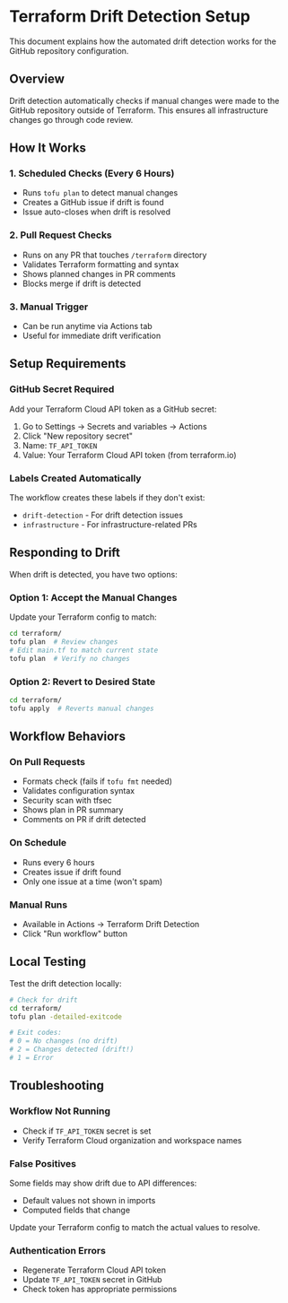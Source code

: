 # Terraform Drift Detection Setup

This document explains how the automated drift detection works for the GitHub repository configuration.

## Overview

Drift detection automatically checks if manual changes were made to the GitHub repository outside of Terraform. This ensures all infrastructure changes go through code review.

## How It Works

### 1. Scheduled Checks (Every 6 Hours)
- Runs `tofu plan` to detect manual changes
- Creates a GitHub issue if drift is found
- Issue auto-closes when drift is resolved

### 2. Pull Request Checks
- Runs on any PR that touches `/terraform` directory
- Validates Terraform formatting and syntax
- Shows planned changes in PR comments
- Blocks merge if drift is detected

### 3. Manual Trigger
- Can be run anytime via Actions tab
- Useful for immediate drift verification

## Setup Requirements

### GitHub Secret Required

Add your Terraform Cloud API token as a GitHub secret:

1. Go to Settings → Secrets and variables → Actions
2. Click "New repository secret"
3. Name: `TF_API_TOKEN`
4. Value: Your Terraform Cloud API token (from terraform.io)

### Labels Created Automatically

The workflow creates these labels if they don't exist:
- `drift-detection` - For drift detection issues
- `infrastructure` - For infrastructure-related PRs

## Responding to Drift

When drift is detected, you have two options:

### Option 1: Accept the Manual Changes
Update your Terraform config to match:
```bash
cd terraform/
tofu plan  # Review changes
# Edit main.tf to match current state
tofu plan  # Verify no changes
```

### Option 2: Revert to Desired State
```bash
cd terraform/
tofu apply  # Reverts manual changes
```

## Workflow Behaviors

### On Pull Requests
- Formats check (fails if `tofu fmt` needed)
- Validates configuration syntax
- Security scan with tfsec
- Shows plan in PR summary
- Comments on PR if drift detected

### On Schedule
- Runs every 6 hours
- Creates issue if drift found
- Only one issue at a time (won't spam)

### Manual Runs
- Available in Actions → Terraform Drift Detection
- Click "Run workflow" button

## Local Testing

Test the drift detection locally:
```bash
# Check for drift
cd terraform/
tofu plan -detailed-exitcode

# Exit codes:
# 0 = No changes (no drift)
# 2 = Changes detected (drift!)
# 1 = Error
```

## Troubleshooting

### Workflow Not Running
- Check if `TF_API_TOKEN` secret is set
- Verify Terraform Cloud organization and workspace names

### False Positives
Some fields may show drift due to API differences:
- Default values not shown in imports
- Computed fields that change

Update your Terraform config to match the actual values to resolve.

### Authentication Errors
- Regenerate Terraform Cloud API token
- Update `TF_API_TOKEN` secret in GitHub
- Check token has appropriate permissions